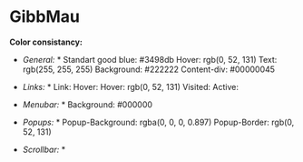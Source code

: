 # GibbMau

**Color consistancy:**

* *General:* *
Standart good blue: #3498db
Hover: rgb(0, 52, 131)
Text: rgb(255, 255, 255)
Background: #222222
Content-div: #00000045

* *Links:* *
Link: 
Hover: Hover: rgb(0, 52, 131)
Visited:
Active: 

* *Menubar:* *
Background: #000000

* *Popups:* *
Popup-Background: rgba(0, 0, 0, 0.897)
Popup-Border: rgb(0, 52, 131)

* *Scrollbar:* *
